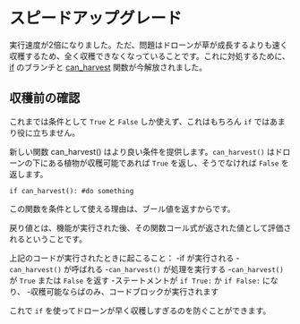 # スピードアップグレード
実行速度が2倍になりました。ただ、問題はドローンが草が成長するよりも速く収穫するため、全く収穫できなくなっていることです。これに対処するために、[if](docs/scripting/if.md) のブランチと [can_harvest](functions/can_harvest) 関数が今解放されました。

## 収穫前の確認
これまでは条件として `True` と `False` しか使えず、これはもちろん `if` ではあまり役に立ちません。 

新しい関数 can_harvest() はより良い条件を提供します。`can_harvest()` はドローンの下にある植物が収穫可能であれば `True` を返し、そうでなければ `False` を返します。

`if can_harvest():
	#do something`

この関数を条件として使える理由は、ブール値を返すからです。

戻り値とは、機能が実行された後、その関数コール式が返された値として評価されるということです。

上記のコードが実行されたときに起こること：
	-if が実行される
	-`can_harvest()` が呼ばれる
	-`can_harvest()` が処理を実行する
	-`can_harvest()` が `True` または `False` を返す
	-ステートメントが `if True:` か `if False:` になり、
	-収穫可能ならばのみ、コードブロックが実行されます

これで `if` を使ってドローンが早く収穫しすぎるのを防ぐことができます。